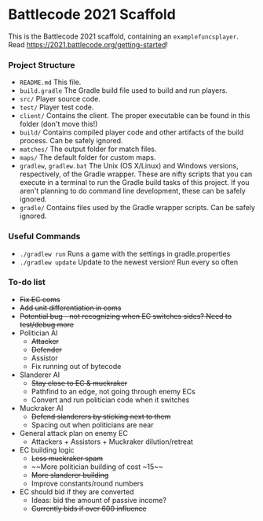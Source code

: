 # Battlecode 2021 Scaffold

This is the Battlecode 2021 scaffold, containing an `examplefuncsplayer`. Read https://2021.battlecode.org/getting-started!

### Project Structure

- `README.md`
    This file.
- `build.gradle`
    The Gradle build file used to build and run players.
- `src/`
    Player source code.
- `test/`
    Player test code.
- `client/`
    Contains the client. The proper executable can be found in this folder (don't move this!)
- `build/`
    Contains compiled player code and other artifacts of the build process. Can be safely ignored.
- `matches/`
    The output folder for match files.
- `maps/`
    The default folder for custom maps.
- `gradlew`, `gradlew.bat`
    The Unix (OS X/Linux) and Windows versions, respectively, of the Gradle wrapper. These are nifty scripts that you can execute in a terminal to run the Gradle build tasks of this project. If you aren't planning to do command line development, these can be safely ignored.
- `gradle/`
    Contains files used by the Gradle wrapper scripts. Can be safely ignored.


### Useful Commands

- `./gradlew run`
    Runs a game with the settings in gradle.properties
- `./gradlew update`
    Update to the newest version! Run every so often


### To-do list

- ~~Fix EC coms~~
- ~~Add unit differentiation in coms~~
- ~~Potential bug - not recognizing when EC switches sides? Need to test/debug more~~
- Politician AI
    - ~~Attacker~~
    - ~~Defender~~
    - Assistor
    - Fix running out of bytecode
- Slanderer AI
    - ~~Stay close to EC & muckraker~~
    - Pathfind to an edge, not going through enemy ECs
    - Convert and run politician code when it switches
- Muckraker AI
    - ~~Defend slanderers by sticking next to them~~
    - Spacing out when politicians are near
- General attack plan on enemy EC
    - Attackers + Assistors + Muckraker dilution/retreat
- EC building logic
    - ~~Less muckraker spam~~
    - ~~More politician building of cost ~15~~
    - ~~More slanderer building~~
    - Improve constants/round numbers
- EC should bid if they are converted
    - Ideas: bid the amount of passive income?
    - ~~Currently bids if over 600 influence~~